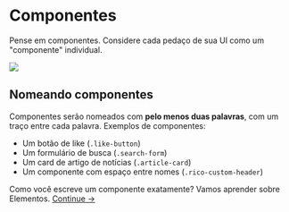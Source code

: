 Componentes
==========

Pense em componentes. Considere cada pedaço de sua UI como um "componente" individual.

![](images/component-example.png)

## Nomeando componentes
Componentes serão nomeados com **pelo menos duas palavras**, com um traço entre cada palavra. Exemplos de componentes:

  * Um botão de like (`.like-button`)
  * Um formulário de busca (`.search-form`)
  * Um card de artigo de notícias (`.article-card`)
  * Um componente com espaço entre nomes (`.rico-custom-header`)

Como você escreve um componente exatamente? Vamos aprender sobre Elementos.
[Continue →](elements.md)
<!-- {p:.pull-box} -->
